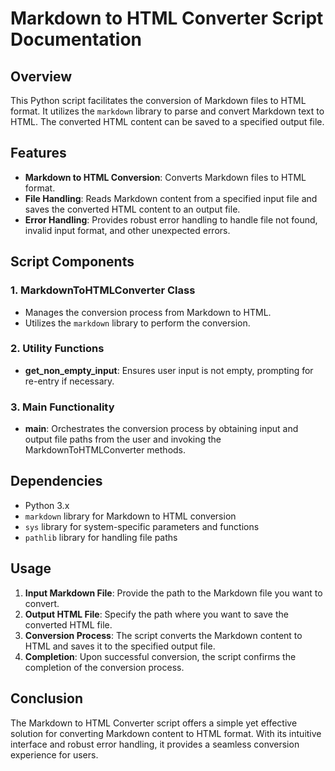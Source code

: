 # Markdown to HTML Converter Script Documentation

## Overview
This Python script facilitates the conversion of Markdown files to HTML format. It utilizes the `markdown` library to parse and convert Markdown text to HTML. The converted HTML content can be saved to a specified output file.

## Features
- **Markdown to HTML Conversion**: Converts Markdown files to HTML format.
- **File Handling**: Reads Markdown content from a specified input file and saves the converted HTML content to an output file.
- **Error Handling**: Provides robust error handling to handle file not found, invalid input format, and other unexpected errors.

## Script Components

### 1. MarkdownToHTMLConverter Class
- Manages the conversion process from Markdown to HTML.
- Utilizes the `markdown` library to perform the conversion.

### 2. Utility Functions
- **get_non_empty_input**: Ensures user input is not empty, prompting for re-entry if necessary.

### 3. Main Functionality
- **main**: Orchestrates the conversion process by obtaining input and output file paths from the user and invoking the MarkdownToHTMLConverter methods.

## Dependencies
- Python 3.x
- `markdown` library for Markdown to HTML conversion
- `sys` library for system-specific parameters and functions
- `pathlib` library for handling file paths

## Usage
1. **Input Markdown File**: Provide the path to the Markdown file you want to convert.
2. **Output HTML File**: Specify the path where you want to save the converted HTML file.
3. **Conversion Process**: The script converts the Markdown content to HTML and saves it to the specified output file.
4. **Completion**: Upon successful conversion, the script confirms the completion of the conversion process.

## Conclusion
The Markdown to HTML Converter script offers a simple yet effective solution for converting Markdown content to HTML format. With its intuitive interface and robust error handling, it provides a seamless conversion experience for users.